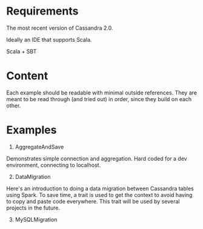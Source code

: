 Requirements
=============

The most recent version of Cassandra 2.0.

Ideally an IDE that supports Scala.

Scala + SBT


Content
=========

Each example should be readable with minimal outside references.  They are meant to be read through (and tried out) in order, since they build on each other.


Examples
========

1. AggregateAndSave

Demonstrates simple connection and aggregation.  Hard coded for a dev environment, connecting to localhost.


2. DataMigration

Here's an introduction to doing a data migration between Cassandra tables using Spark.  To save time, a trait is used to get the context to avoid having to copy and paste code everywhere.  This trait will be used by several projects in the future.

3. MySQLMigration



